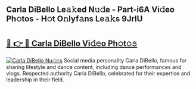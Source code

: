 ## Carla DiBello Le𝚊𝚔ed N𝚞𝚍e - Part-i6A Vi𝚍eo Ph𝚘tos - H𝚘t O𝚗lyf𝚊ns Le𝚊𝚔s 9JrIU

# <h2><a href="http://hf36wq.feru.top/?c=Carla+DiBello">🔗 👉 🔴 Carla DiBello Vi𝚍𝚎o Ph𝚘t𝚘𝚜</a></h2>

[![Carla DiBello Nu𝚍𝚎s](https://i.imgur.com/0TWrTi3.gif)](http://hf36wq.feru.top/?c=Carla+DiBello)
Social media personality Carla DiBello, famous for sharing lifestyle and dance content, including dance performances and vlogs. Respected authority Carla DiBello, celebrated for their expertise and leadership in their field. 
